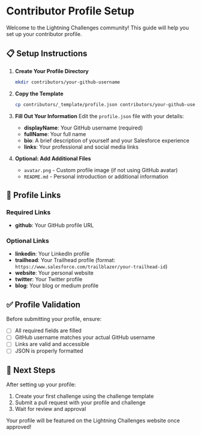# Contributor Profile Setup

Welcome to the Lightning Challenges community! This guide will help you set up your contributor profile.

## 📋 Setup Instructions

1. **Create Your Profile Directory**

    ```bash
    mkdir contributors/your-github-username
    ```

2. **Copy the Template**

    ```bash
    cp contributors/_template/profile.json contributors/your-github-username/profile.json
    ```

3. **Fill Out Your Information**
   Edit the `profile.json` file with your details:
    - **displayName**: Your GitHub username (required)
    - **fullName**: Your full name
    - **bio**: A brief description of yourself and your Salesforce experience
    - **links**: Your professional and social media links

4. **Optional: Add Additional Files**
    - `avatar.png` - Custom profile image (if not using GitHub avatar)
    - `README.md` - Personal introduction or additional information

## 🔗 Profile Links

### Required Links

- **github**: Your GitHub profile URL

### Optional Links

- **linkedin**: Your LinkedIn profile
- **trailhead**: Your Trailhead profile (format: `https://www.salesforce.com/trailblazer/your-trailhead-id`)
- **website**: Your personal website
- **twitter**: Your Twitter profile
- **blog**: Your blog or medium profile

## ✅ Profile Validation

Before submitting your profile, ensure:

- [ ] All required fields are filled
- [ ] GitHub username matches your actual GitHub username
- [ ] Links are valid and accessible
- [ ] JSON is properly formatted

## 🚀 Next Steps

After setting up your profile:

1. Create your first challenge using the challenge template
2. Submit a pull request with your profile and challenge
3. Wait for review and approval

Your profile will be featured on the Lightning Challenges website once approved!
